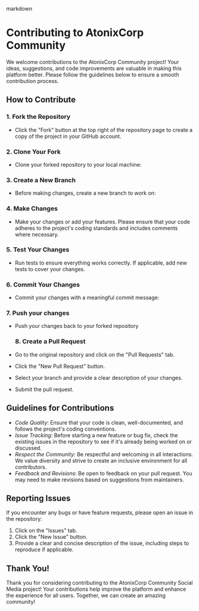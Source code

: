 markdown
# Contributing to AtonixCorp Community 

We welcome contributions to the AtonixCorp Community project! Your ideas, suggestions, and code improvements are valuable in making this platform better. Please follow the guidelines below to ensure a smooth contribution process.

## How to Contribute

### 1. Fork the Repository
- Click the "Fork" button at the top right of the repository page to create a copy of the project in your GitHub account.

### 2. Clone Your Fork
- Clone your forked repository to your local machine:

### 3. Create a New Branch
- Before making changes, create a new branch to work on:

### 4. Make Changes
- Make your changes or add your features. Please ensure that your code adheres to the project's coding standards and includes comments where necessary.

### 5. Test Your Changes
- Run tests to ensure everything works correctly. If applicable, add new tests to cover your changes.

### 6. Commit Your Changes
- Commit your changes with a meaningful commit message:

### 7. Push your changes
- Push your changes back to your forked repository

  ### 8. Create a Pull Request
- Go to the original repository and click on the "Pull Requests" tab.
- Click the "New Pull Request" button.
- Select your branch and provide a clear description of your changes.
- Submit the pull request.

## Guidelines for Contributions

- *Code Quality*: Ensure that your code is clean, well-documented, and follows the project's coding conventions.
- *Issue Tracking*: Before starting a new feature or bug fix, check the existing issues in the repository to see if it's already being worked on or discussed.
- *Respect the Community*: Be respectful and welcoming in all interactions. We value diversity and strive to create an inclusive environment for all contributors.
- *Feedback and Revisions*: Be open to feedback on your pull request. You may need to make revisions based on suggestions from maintainers.

## Reporting Issues

If you encounter any bugs or have feature requests, please open an issue in the repository:
1. Click on the "Issues" tab.
2. Click the "New Issue" button.
3. Provide a clear and concise description of the issue, including steps to reproduce if applicable.

## Thank You!

Thank you for considering contributing to the AtonixCorp Community Social Media project! Your contributions help improve the platform and enhance the experience for all users. Together, we can create an amazing community!
